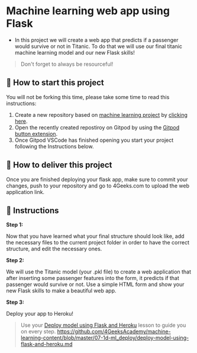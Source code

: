 <!-- hide -->
# Machine learning web app using Flask
<!-- endhide -->

- In this project we will create a web app that predicts if a passenger would survive or not in Titanic. To do that we will use our final titanic machine learning model and our new Flask skills!  

>Don't forget to always be resourceful!

## 🌱  How to start this project

You will not be forking this time, please take some time to read this instructions:

1. Create a new repository based on [machine learning project](https://github.com/4GeeksAcademy/machine-learning-python-template/generate) by [clicking here](https://github.com/4GeeksAcademy/machine-learning-python-template).
2. Open the recently created repostiroy on Gitpod by using the [Gitpod button extension](https://www.gitpod.io/docs/browser-extension/).
3. Once Gitpod VSCode has finished opening you start your project following the Instructions below.

## 🚛 How to deliver this project

Once you are finished deploying your flask app, make sure to commit your changes, push to your repository and go to 4Geeks.com to upload the web application link.

## 📝 Instructions

**Step 1:**

Now that you have learned what your final structure should look like, add the necessary files to the current project folder in order to have the correct structure, and edit the necessary ones.

**Step 2:**

We will use the Titanic model (your .pkl file) to create a web application that after inserting some passenger features into the form, it predicts if that passenger would survive or not. Use a simple HTML form and show your new Flask skills to make a beautiful web app.

**Step 3:**

Deploy your app to Heroku!

>Use your [Deploy model using Flask and Heroku](https://github.com/4GeeksAcademy/machine-learning-content/blob/master/07-1d-ml_deploy/deploy-model-using-flask-and-heroku.md) lesson to guide you on every step.
https://github.com/4GeeksAcademy/machine-learning-content/blob/master/07-1d-ml_deploy/deploy-model-using-flask-and-heroku.md
